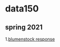 # data150

## spring 2021

1.[blumenstock response](https://jingwen-yao94.github.io/data150/response1.html)
